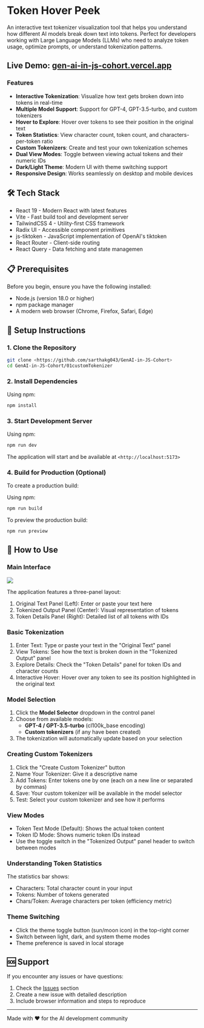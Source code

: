 # Token Hover Peek
An interactive text tokenizer visualization tool that helps you understand how different AI models break down text into tokens. Perfect for developers working with Large Language Models (LLMs) who need to analyze token usage, optimize prompts, or understand tokenization patterns.

## Live Demo: [gen-ai-in-js-cohort.vercel.app](https://gen-ai-in-js-cohort.vercel.app)

### Features

- **Interactive Tokenization**: Visualize how text gets broken down into tokens in real-time
- **Multiple Model Support**: Support for GPT-4, GPT-3.5-turbo, and custom tokenizers
- **Hover to Explore**: Hover over tokens to see their position in the original text
- **Token Statistics**: View character count, token count, and characters-per-token ratio
- **Custom Tokenizers**: Create and test your own tokenization schemes
- **Dual View Modes**: Toggle between viewing actual tokens and their numeric IDs
- **Dark/Light Theme**: Modern UI with theme switching support
- **Responsive Design**: Works seamlessly on desktop and mobile devices

## 🛠️ Tech Stack

- React 19 - Modern React with latest features
- Vite - Fast build tool and development server
- TailwindCSS 4 - Utility-first CSS framework
- Radix UI - Accessible component primitives
- js-tiktoken - JavaScript implementation of OpenAI's tiktoken
- React Router - Client-side routing
- React Query - Data fetching and state managemen

## 📋 Prerequisites

Before you begin, ensure you have the following installed:

- Node.js (version 18.0 or higher)
- npm package manager
- A modern web browser (Chrome, Firefox, Safari, Edge)

## 🚀 Setup Instructions

### 1. Clone the Repository

```bash
git clone <https://github.com/sarthakg043/GenAI-in-JS-Cohort>
cd GenAI-in-JS-Cohort/01customTokenizer
```

### 2. Install Dependencies

Using npm:
```bash
npm install
```

### 3. Start Development Server

Using npm:
```bash
npm run dev
```

The application will start and be available at `<http://localhost:5173>`

### 4. Build for Production (Optional)


To create a production build:

Using npm:
```bash
npm run build
```

To preview the production build:
```bash
npm run preview
```

## 📖 How to Use

### Main Interface

![](https://res.cloudinary.com/daibyzipc/image/upload/v1755022851/Screenshot_2025-08-12_at_11.50.42_PM_lixd34.png)

The application features a three-panel layout:

1. Original Text Panel (Left): Enter or paste your text here
2. Tokenized Output Panel (Center): Visual representation of tokens
3. Token Details Panel (Right): Detailed list of all tokens with IDs

### Basic Tokenization

1. Enter Text: Type or paste your text in the "Original Text" panel
2. View Tokens: See how the text is broken down in the "Tokenized Output" panel
3. Explore Details: Check the "Token Details" panel for token IDs and character counts
4. Interactive Hover: Hover over any token to see its position highlighted in the original text

### Model Selection

1. Click the **Model Selector** dropdown in the control panel
2. Choose from available models:
   - **GPT-4 / GPT-3.5-turbo** (cl100k_base encoding)
   - **Custom tokenizers** (if any have been created)
3. The tokenization will automatically update based on your selection

### Creating Custom Tokenizers

1. Click the "Create Custom Tokenizer" button
2. Name Your Tokenizer: Give it a descriptive name
3. Add Tokens: Enter tokens one by one (each on a new line or separated by commas)
4. Save: Your custom tokenizer will be available in the model selector
5. Test: Select your custom tokenizer and see how it performs

### View Modes

- Token Text Mode (Default): Shows the actual token content
- Token ID Mode: Shows numeric token IDs instead
- Use the toggle switch in the "Tokenized Output" panel header to switch between modes

### Understanding Token Statistics
The statistics bar shows:

- Characters: Total character count in your input
- Tokens: Number of tokens generated
- Chars/Token: Average characters per token (efficiency metric)

### Theme Switching

- Click the theme toggle button (sun/moon icon) in the top-right corner
- Switch between light, dark, and system theme modes
- Theme preference is saved in local storage

## 🆘 Support

If you encounter any issues or have questions:

1. Check the [Issues]([https://github.com/sarthakg043/GenAI-in-JS-Cohort/issues](https://github.com/sarthakg043/GenAI-in-JS-Cohort)) section
2. Create a new issue with detailed description
3. Include browser information and steps to reproduce

---
Made with ❤️ for the AI development community